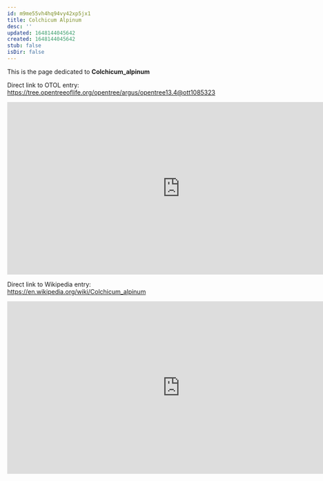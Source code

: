 ```yaml
---
id: m9me55vh4hq94vy42xp5jx1
title: Colchicum Alpinum
desc: ''
updated: 1648144045642
created: 1648144045642
stub: false
isDir: false
---
```

This is the page dedicated to **Colchicum_alpinum**


Direct link to OTOL entry: https://tree.opentreeoflife.org/opentree/argus/opentree13.4@ott1085323



<html>
    <body>
    <iframe src="https://tree.opentreeoflife.org/opentree/argus/opentree13.4@ott1085323"
    width="800" height="400" frameborder="0" allowfullscreen> </iframe>
    </body>
</html>
    


Direct link to Wikipedia entry: https://en.wikipedia.org/wiki/Colchicum_alpinum



<html>
    <body>
    <iframe src="https://en.wikipedia.org/wiki/Colchicum_alpinum"
    width="800" height="400" frameborder="0" allowfullscreen> </iframe>
    </body>
</html>
    
